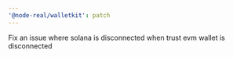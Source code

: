 ```yaml
---
'@node-real/walletkit': patch
---
```


Fix an issue where solana is disconnected when trust evm wallet is disconnected
